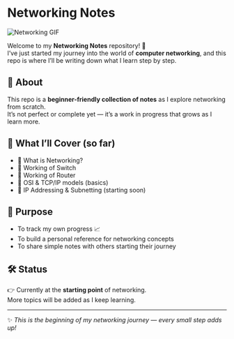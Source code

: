 #  Networking Notes  

![Networking GIF](https://media3.giphy.com/media/v1.Y2lkPTc5MGI3NjExcHU2OWYxNGVzaXYzZzJ4Y3RicTJucDBqM2sxdHVsM3RmYzlod3p4cCZlcD12MV9pbnRlcm5hbF9naWZfYnlfaWQmY3Q9Zw/26tn2gPmrB3ICpQZi/giphy.gif)  

Welcome to my **Networking Notes** repository! 🚀  
I’ve just started my journey into the world of **computer networking**, and this repo is where I’ll be writing down what I learn step by step.  

## 📌 About  
This repo is a **beginner-friendly collection of notes** as I explore networking from scratch.  
It’s not perfect or complete yet — it’s a work in progress that grows as I learn more.  

## 📖 What I’ll Cover (so far)  
- 🔹 What is Networking?
- 🔹 Working of Switch
- 🔹 Working of Router
- 🔹 OSI & TCP/IP models (basics) 
- 🔹 IP Addressing & Subnetting (starting soon)

## 🎯 Purpose  
- To track my own progress 📈  
- To build a personal reference for networking concepts  
- To share simple notes with others starting their journey  

## 🛠️ Status  
👉 Currently at the **starting point** of networking.  
More topics will be added as I keep learning.  

---

✨ *This is the beginning of my networking journey — every small step adds up!*  
